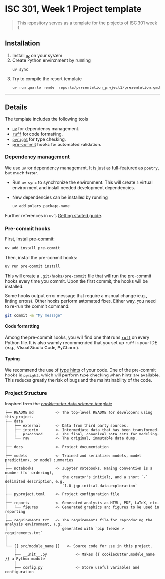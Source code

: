 # ISC 301, Week 1 Project template
> This repository serves as a template for the projects of ISC 301 week 1.

## Installation 

1. Install [`uv`](https://docs.astral.sh/uv/) on your system 
2. Create Python environment by running 
   ``` 
   uv sync
   ```
3. Try to compile the report template 
   ```
   uv run quarto render reports/presentation_project1/presentation.qmd
   ```

----- 

## Details 
The template includes the following tools 

- [`uv`](https://docs.astral.sh/uv/) for dependency management.
- [`ruff`](https://docs.astral.sh/ruff/) for code formatting.
- [`pyright`](https://github.com/microsoft/pyright) for type checking.
- [pre-commit](https://pre-commit.com/) hooks for automated validation.

### Dependency management

We use [`uv`](https://docs.astral.sh/uv/) for dependency management. It is just as
full-featured as `poetry`, but much faster. 

- Run `uv sync` to synchronize the environment. This will create a virtual environment and install needed development dependencies.
- New dependencies can be installed by running

   ```sh
   uv add polars package-name
   ```

Further references in  `uv`'s [Getting started guide](https://docs.astral.sh/uv/getting-started/).

### Pre-commit hooks

First, install [pre-commit](https://pre-commit.com/):

```sh
uv add install pre-commit
```

Then, install the pre-commit hooks:

```sh
uv run pre-commit install
```

This will create a `.git/hooks/pre-commit` file that will run the pre-commit
hooks every time you commit. Upon the first commit, the hooks will be installed.

Some hooks output error message that require a manual change (e.g., linting
errors). Other hooks perform automated fixes. Either way, you need to re-run
the commit command:

```sh
git commit -m "My message"
```

#### Code formatting

Among the pre-commit hooks, you will find one that runs
[`ruff`](https://docs.astral.sh/ruff/) on every Python file. It is also warmly
recommended that you set up `ruff` in your IDE (e.g., Visual Studio Code, PyCharm).

#### Typing

We recommend the use of [type hints](https://docs.python.org/3/library/typing.html)
of your code. One of the pre-commit hooks is [`pyright`](https://github.com/microsoft/pyright),
which will perform type checking when hints are available. This reduces greatly the
risk of bugs and the maintainability of the code.

### Project Structure 
Inspired from the [cookiecutter data science template](https://github.com/drivendataorg/cookiecutter-data-science).

```
├── README.md          <- The top-level README for developers using this project.
├── data
│   ├── external       <- Data from third party sources.
│   ├── interim        <- Intermediate data that has been transformed.
│   ├── processed      <- The final, canonical data sets for modeling.
│   └── raw            <- The original, immutable data dump.
│
├── docs               <- Project documentation
│
├── models             <- Trained and serialized models, model predictions, or model summaries
│
├── notebooks          <- Jupyter notebooks. Naming convention is a number (for ordering),
│                         the creator's initials, and a short `-` delimited description, e.g.
│                         `1.0-jqp-initial-data-exploration`.
│
├── pyproject.toml     <- Project configuration file
│
├── reports            <- Generated analysis as HTML, PDF, LaTeX, etc.
│   └── figures        <- Generated graphics and figures to be used in reporting
│
├── requirements.txt   <- The requirements file for reproducing the analysis environment, e.g.
│                         generated with `pip freeze > requirements.txt`
│
│
└── {{ src/module_name }}   <- Source code for use in this project.
    │
    ├── __init__.py             <- Makes {{ cookiecutter.module_name }} a Python module
    │
    ├── config.py               <- Store useful variables and configuration
```
